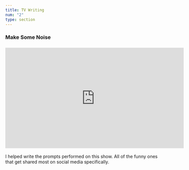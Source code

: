 ```yaml
---
title: TV Writing
num: "2"
type: section
---
```

### Make Some Noise

### <iframe width="560" height="315" src="https://www.youtube.com/embed/To3HYuNJ-9k" title="YouTube video player" frameborder="0" allow="accelerometer; autoplay; clipboard-write; encrypted-media; gyroscope; picture-in-picture" allowfullscreen></iframe>

I helped write the prompts performed on this show. All of the funny ones that get shared most on social media specifically.